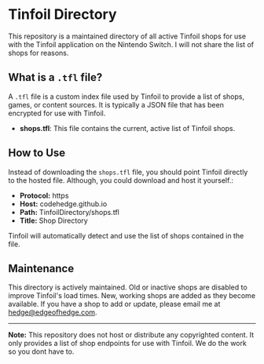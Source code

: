 # Tinfoil Directory

This repository is a maintained directory of all active Tinfoil shops for use with the Tinfoil application on the Nintendo Switch. I will not share the list of shops for reasons.

## What is a `.tfl` file?
A `.tfl` file is a custom index file used by Tinfoil to provide a list of shops, games, or content sources. It is typically a JSON file that has been encrypted for use with Tinfoil.

- **shops.tfl**: This file contains the current, active list of Tinfoil shops.

## How to Use
Instead of downloading the `shops.tfl` file, you should point Tinfoil directly to the hosted file. Although, you could download and host it yourself.:

- **Protocol:** https
- **Host:** codehedge.github.io
- **Path:** TinfoilDirectory/shops.tfl
- **Title:** Shop Directory

Tinfoil will automatically detect and use the list of shops contained in the file.

## Maintenance
This directory is actively maintained. Old or inactive shops are disabled to improve Tinfoil's load times. New, working shops are added as they become available. If you have a shop to add or update, please email me at hedge@edgeofhedge.com.

---

**Note:** This repository does not host or distribute any copyrighted content. It only provides a list of shop endpoints for use with Tinfoil. We do the work so you dont have to.
